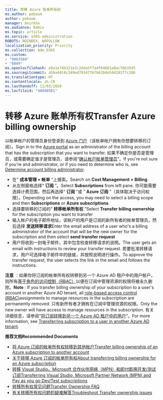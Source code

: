 ```yaml
---
title: 转移 Azure 账单所有权
ms.author: pebaum
author: pebaum
manager: mnirkhe
ms.audience: Admin
ms.topic: article
ms.service: o365-administration
ROBOTS: NOINDEX, NOFOLLOW
localization_priority: Priority
ms.collection: Adm_O365
ms.custom:
- "9003560"
- "6849"
ms.openlocfilehash: e9a1e74b321e2c2dda5f7a4f69681a0acf0635d5
ms.sourcegitcommit: a5ba4dc8c349ed79147f67b62bde544281f7c106
ms.translationtype: HT
ms.contentlocale: zh-CN
ms.lasthandoff: 11/03/2020
ms.locfileid: "48840581"
---
```

# <a name="transfer-azure-billing-ownership"></a><span data-ttu-id="7eed7-102">转移 Azure 账单所有权</span><span class="sxs-lookup"><span data-stu-id="7eed7-102">Transfer Azure billing ownership</span></span>

<span data-ttu-id="7eed7-103">以帐单帐户的管理员身份登录到 [Azure 门户](https://portal.azure.com/)（该帐单帐户拥有你想要转移的订阅）。</span><span class="sxs-lookup"><span data-stu-id="7eed7-103">Sign in to the [Azure portal](https://portal.azure.com/) as an administrator of the billing account that has the subscription that you want to transfer.</span></span> <span data-ttu-id="7eed7-104">如果不确定你是否是管理员，或需要确定谁才是管理员，请参阅“[确认帐户帐单管理员](https://docs.microsoft.com/azure/cost-management-billing/understand/subscription-transfer#whoisaa)”。</span><span class="sxs-lookup"><span data-stu-id="7eed7-104">If you're not sure if you're and administrator, or if you need to determine who is, see [Determine account billing administrator](https://docs.microsoft.com/azure/cost-management-billing/understand/subscription-transfer#whoisaa).</span></span>

- <span data-ttu-id="7eed7-105">在“ **成本管理 + 帐单** ”上搜索。</span><span class="sxs-lookup"><span data-stu-id="7eed7-105">Search on **Cost Management + Billing**.</span></span>
- <span data-ttu-id="7eed7-106">从左侧窗格选择“ **订阅** ”。</span><span class="sxs-lookup"><span data-stu-id="7eed7-106">Select **Subscriptions** from left pane.</span></span> <span data-ttu-id="7eed7-107">你可能需要选择计费范围，然后再选择“ **订阅** ”或 “ **Azure 订阅** ”（具体取决于访问权限）。</span><span class="sxs-lookup"><span data-stu-id="7eed7-107">Depending on the access, you may need to select a billing scope and then **Subscriptions** or **Azure subscriptions**.</span></span>
- <span data-ttu-id="7eed7-108">选择要转移的订阅的“ **转移帐单所有权** ”</span><span class="sxs-lookup"><span data-stu-id="7eed7-108">Select **Transfer billing ownership** for the subscription you want to transfer</span></span>
- <span data-ttu-id="7eed7-109">输入帐户的电子邮件地址，该帐户的用户是订阅的新所有者的帐单管理员，然后选择 **发送转移请求**</span><span class="sxs-lookup"><span data-stu-id="7eed7-109">Enter the email address of a user who's a billing administrator of the account that will be the new owner for the subscription and then select **send transfer request**</span></span>
- <span data-ttu-id="7eed7-110">用户将收到一封电子邮件，其中包含检查转移请求的说明。</span><span class="sxs-lookup"><span data-stu-id="7eed7-110">The user gets an email with instructions to review your transfer request.</span></span> <span data-ttu-id="7eed7-111">若要批准转移请求，用户可选择电子邮件中的链接，并按照说明进行操作。</span><span class="sxs-lookup"><span data-stu-id="7eed7-111">To approve the transfer request, the user selects the link in the email and follows the instructions.</span></span>

<span data-ttu-id="7eed7-112">**注意** ：如果你将订阅的帐单所有权转移到另一个 Azure AD 租户中的用户帐户，则所有[基于角色的访问控制（RBAC）](https://docs.microsoft.com/azure/role-based-access-control/overview?WT.mc_id=Portal-Microsoft_Azure_Support)以便在订阅中管理资源的权限将被永久删除。</span><span class="sxs-lookup"><span data-stu-id="7eed7-112">**Note** : If you transfer billing ownership of your subscription to a user's account in another Azure AD tenant, all [role-based access control (RBAC)](https://docs.microsoft.com/azure/role-based-access-control/overview?WT.mc_id=Portal-Microsoft_Azure_Support)assignments to manage resources in the subscription are permanently removed.</span></span> <span data-ttu-id="7eed7-113">只有新所有者才拥有在订阅中管理资源的权限。</span><span class="sxs-lookup"><span data-stu-id="7eed7-113">Only the new owner will have access to manage resources in the subscription.</span></span> <span data-ttu-id="7eed7-114">有关详细信息，请参阅“[将订阅转移到另一个 Azure AD 租户中的用户](https://docs.microsoft.com/azure/active-directory/managed-identities-azure-resources/known-issues?WT.mc_id=Portal-Microsoft_Azure_Support)”。</span><span class="sxs-lookup"><span data-stu-id="7eed7-114">For more information, see [Transferring subscription to a user in another Azure AD tenant](https://docs.microsoft.com/azure/active-directory/managed-identities-azure-resources/known-issues?WT.mc_id=Portal-Microsoft_Azure_Support).</span></span>

<span data-ttu-id="7eed7-115">**推荐文档**</span><span class="sxs-lookup"><span data-stu-id="7eed7-115">**Recommended Documents**</span></span>

- [<span data-ttu-id="7eed7-116">将 Azure 订阅的帐单所有权转移到其他帐户</span><span class="sxs-lookup"><span data-stu-id="7eed7-116">Transfer billing ownership of an Azure subscription to another account</span></span>](https://docs.microsoft.com/azure/cost-management-billing/manage/billing-subscription-transfer)
- [<span data-ttu-id="7eed7-117">关于转移 Azure 订阅的帐单所有权</span><span class="sxs-lookup"><span data-stu-id="7eed7-117">About transferring billing ownership for an Azure subscription</span></span>](https://docs.microsoft.com//azure/cost-management-billing/understand/subscription-transfer)
- [<span data-ttu-id="7eed7-118">转移 Visual Studio、Microsoft 合作伙伴网络（MPN）和即付即用开发/测试订阅</span><span class="sxs-lookup"><span data-stu-id="7eed7-118">Transferring Visual Studio, Microsoft Partner Network (MPN) and Pay as you go Dev/Test subscriptions</span></span>](https://docs.microsoft.com/azure/billing/billing-subscription-transfer?WT.mc_id=Portal-Microsoft_Azure_Support#transferring-visual-studio-microsoft-partner-network-mpn-and-pay-as-you-go-devtest-subscriptions)
- [<span data-ttu-id="7eed7-119">转移所有权常见问题</span><span class="sxs-lookup"><span data-stu-id="7eed7-119">Transfer Ownership FAQ</span></span>](https://docs.microsoft.com/azure/billing/billing-subscription-transfer?WT.mc_id=Portal-Microsoft_Azure_Support#frequently-asked-questions-faq-for-senders)
- [<span data-ttu-id="7eed7-120">有关转移所有权问题的疑难解答</span><span class="sxs-lookup"><span data-stu-id="7eed7-120">Troubleshoot Transfer ownership issues</span></span>](https://docs.microsoft.com/azure/billing/billing-subscription-transfer?WT.mc_id=Portal-Microsoft_Azure_Support#troubleshooting)
